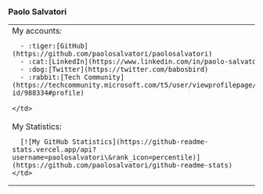 ### Paolo Salvatori
<style>
td, th {
   border: none!important;
}
</style>

<table>
  <tr>
    <td>
      My accounts:

      - :tiger:[GitHub](https://github.com/paolosalvatori/paolosalvatori)
      - :cat:[LinkedIn](https://www.linkedin.com/in/paolo-salvatori/)
      - :dog:[Twitter](https://twitter.com/babosbird)
      - :rabbit:[Tech Community](https://techcommunity.microsoft.com/t5/user/viewprofilepage/user-id/988334#profile)

    </td>
  </tr>
  <tr>
    <td>
      My  Statistics:
      
      [![My GitHub Statistics](https://github-readme-stats.vercel.app/api?username=paolosalvatori\&rank_icon=percentile)](https://github.com/paolosalvatori/github-readme-stats)
    </td>
  </tr>
  
</table>



<!--
**paolosalvatori/paolosalvatori** is a ✨ _special_ ✨ repository because its `README.md` (this file) appears on your GitHub profile.

Here are some ideas to get you started:

- 🔭 I’m currently working on ...
- 🌱 I’m currently learning ...
- 👯 I’m looking to collaborate on ...
- 🤔 I’m looking for help with ...
- 💬 Ask me about ...
- 📫 How to reach me: ...
- 😄 Pronouns: ...
- ⚡ Fun fact: ...
-->

